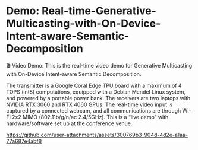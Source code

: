 # Demo: Real-time-Generative-Multicasting-with-On-Device-Intent-aware-Semantic-Decomposition
🎬 Video Demo: This is the real-time video demo for Generative Multicasting with On-Device Intent-aware Semantic Decomposition.

The transmitter is a Google Coral Edge TPU board with a maximum of 4 TOPS (int8) computations, equipped with a
Debian Mendel Linux system, and powered by a portable power bank. The receivers are two laptops with NVIDIA RTX 3060 and RTX 4060 GPUs.
The real-time video input is captured by a connected webcam, and all communications are through Wi-Fi 2x2 MIMO (802.11b/g/n/ac 2.4/5GHz).
This is a “live demo” with hardware/software set up at the conference venue.

https://github.com/user-attachments/assets/300769b3-904d-4d2e-a1aa-77a687e4abf8

